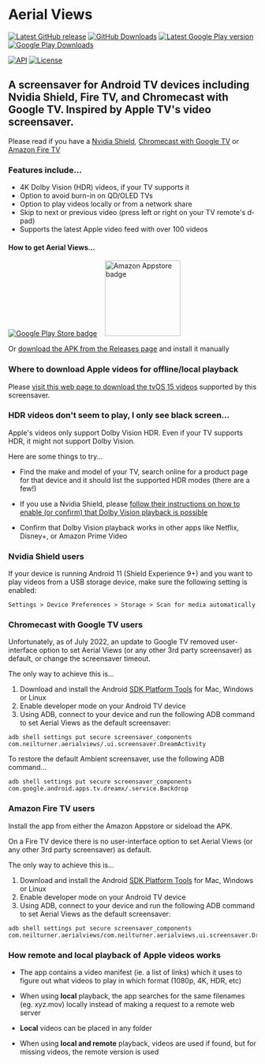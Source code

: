 # Aerial Views

[![Latest GitHub release](https://img.shields.io/github/v/release/theothernt/AerialViews.svg?logo=github&label=GitHub&cacheSeconds=3600)](https://github.com/theothernt/AerialViews/releases/latest)
[![GitHub Downloads](https://img.shields.io/github/downloads/theothernt/AerialViews/total?color=blue&label=Downloads&logo=github)](https://play.google.com/store/apps/details?id=com.neilturner.aerialviews)
[![Latest Google Play version](https://img.shields.io/endpoint?color=brightgreen&logo=google-play&url=https%3A%2F%2Fplay.cuzi.workers.dev%2Fplay%3Fi%3Dcom.neilturner.aerialviews%26l%3DGoogle%2520Play%26m%3D%24version)](https://play.google.com/store/apps/details?id=com.neilturner.aerialviews)
[![Google Play Downloads](https://img.shields.io/endpoint?color=brightgreen&logo=google-play&url=https%3A%2F%2Fplay.cuzi.workers.dev%2Fplay%3Fi%3Dcom.neilturner.aerialviews%26l%3DDownloads%26m%3D%24totalinstalls)](https://play.google.com/store/apps/details?id=com.neilturner.aerialviews)

[![API](https://img.shields.io/badge/API-22%2B-lightgrey.svg?style=flat)](https://android-arsenal.com/api?level=22)
[![License](https://img.shields.io/:license-gpl%20v3-lightgrey.svg?style=flat)](https://raw.githubusercontent.com/theothernt/AerialViews/master/LICENSE)

## A screensaver for Android TV devices including Nvidia Shield, Fire TV, and Chromecast with Google TV. Inspired by Apple TV's video screensaver.

Please read if you have a [Nvidia Shield](#nvidia-shield-users), [Chromecast with Google TV](#chromecast-with-google-tv-users) or [Amazon Fire TV](#amazon-fire-tv-users)

### Features include...

* 4K Dolby Vision (HDR) videos, if your TV supports it
* Option to avoid burn-in on QD/OLED TVs
* Option to play videos locally or from a network share
* Skip to next or previous video (press left or right on your TV remote's d-pad)
* Supports the latest Apple video feed with over 100 videos

#### How to get Aerial Views...

[![Google Play Store badge](https://play.google.com/intl/en_us/badges/images/badge_new.png)](https://play.google.com/store/apps/details?id=com.neilturner.aerialviews) &nbsp;&nbsp;
[<img alt="Amazon Appstore badge" src="https://images-na.ssl-images-amazon.com/images/G/01/mobile-apps/devportal2/res/images/amazon-appstore-badge-english-black.png" width="153">](http://www.amazon.com/gp/mas/dl/android?p=com.neilturner.aerialviews)

Or [download the APK from the Releases page](https://github.com/theothernt/AerialViews/releases) and install it manually

### Where to download Apple videos for offline/local playback

Please [visit this web page to download the tvOS 15 videos](https://aerial-videos.netlify.app/) supported by this screensaver.

### HDR videos don't seem to play, I only see black screen...

Apple's videos only support Dolby Vision HDR. Even if your TV supports HDR, it might not support Dolby Vision.

Here are some things to try...

* Find the make and model of your TV, search online for a product page for that device and it should list the supported HDR modes (there are a few!)

* If you use a Nvidia Shield, please [follow their instructions on how to enable (or confirm) that Dolby Vision playback is possible](https://www.nvidia.com/en-us/shield/support/shield-tv/enable-dolby-vision-hdr10-on-shield/)

* Confirm that Dolby Vision playback works in other apps like Netflix, Disney+, or Amazon Prime Video

### Nvidia Shield users

If your device is running Android 11 (Shield Experience 9+) and you want to play videos from a USB storage device, make sure the following setting is enabled: 

`Settings > Device Preferences > Storage > Scan for
media automatically`

### Chromecast with Google TV users

Unfortunately, as of July 2022, an update to Google TV removed user-interface option to set Aerial Views (or any other 3rd party screensaver) as default, or change the screensaver timeout.

The only way to achieve this is...
1. Download and install the Android [SDK Platform Tools](https://developer.android.com/studio/releases/platform-tools) for Mac, Windows or Linux
2. Enable developer mode on your Android TV device
3. Using ADB, connect to your device and run the following ADB command to set Aerial Views as the default screensaver:
  ```
  adb shell settings put secure screensaver_components com.neilturner.aerialviews/.ui.screensaver.DreamActivity
  ```

To restore the default Ambient screensaver, use the following ADB command...

``` 
adb shell settings put secure screensaver_components com.google.android.apps.tv.dreamx/.service.Backdrop
```

### Amazon Fire TV users

Install the app from either the Amazon Appstore or sideload the APK.

On a Fire TV device there is no user-interface option to set Aerial Views (or any other 3rd party screensaver) as default.

The only way to achieve this is...
1. Download and install the Android [SDK Platform Tools](https://developer.android.com/studio/releases/platform-tools) for Mac, Windows or Linux
2. Enable developer mode on your Android TV device
3. Using ADB, connect to your device and run the following ADB command to set Aerial Views as the default screensaver:
  ```
  adb shell settings put secure screensaver_components com.neilturner.aerialviews/com.neilturner.aerialviews.ui.screensaver.DreamActivity
  ```

### How remote and local playback of Apple videos works

* The app contains a video manifest (ie. a list of links) which it uses to figure out what videos to play in which format (1080p, 4K, HDR, etc)

* When using **local** playback, the app searches for the same filenames (eg. xyz.mov) locally instead of making a request to a remote web server

* **Local** videos can be placed in any folder

* When using **local and remote** playback, videos are used if found, but for missing videos, the remote version is used